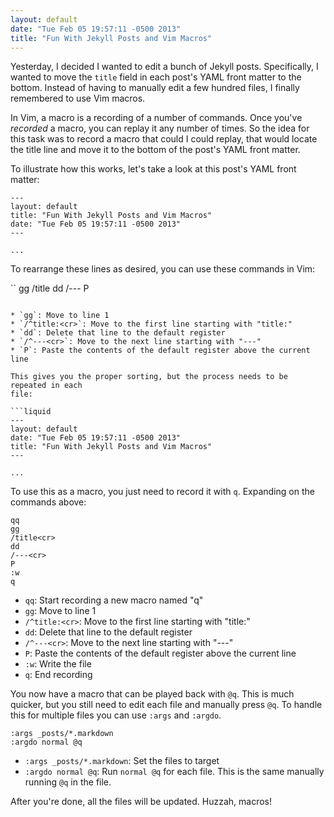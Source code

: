 ```yaml
---
layout: default
date: "Tue Feb 05 19:57:11 -0500 2013"
title: "Fun With Jekyll Posts and Vim Macros"
---
```


Yesterday, I decided I wanted to edit a bunch of Jekyll posts. Specifically,
I wanted to move the `title` field in each post's YAML front matter to the
bottom. Instead of having to manually edit a few hundred files, I finally
remembered to use Vim macros.

In Vim, a macro is a recording of a number of commands. Once you've _recorded_
a macro, you can replay it any number of times. So the idea for this task was
to record a macro that could I could replay, that would locate the title line
and move it to the bottom of the post's YAML front matter.

To illustrate how this works, let's take a look at this post's YAML front
matter:

```liquid
---
layout: default
title: "Fun With Jekyll Posts and Vim Macros"
date: "Tue Feb 05 19:57:11 -0500 2013"
---

...
```

To rearrange these lines as desired, you can use these commands in Vim:

``
gg
/title<cr>
dd
/---<cr>
P
```

* `gg`: Move to line 1
* `/^title:<cr>`: Move to the first line starting with "title:"
* `dd`: Delete that line to the default register
* `/^---<cr>`: Move to the next line starting with "---"
* `P`: Paste the contents of the default register above the current line

This gives you the proper sorting, but the process needs to be repeated in each
file:

```liquid
---
layout: default
date: "Tue Feb 05 19:57:11 -0500 2013"
title: "Fun With Jekyll Posts and Vim Macros"
---

...
```

To use this as a macro, you just need to record it with `q`. Expanding on the
commands above:

```
qq
gg
/title<cr>
dd
/---<cr>
P
:w
q
```

* `qq`: Start recording a new macro named "q"
* `gg`: Move to line 1
* `/^title:<cr>`: Move to the first line starting with "title:"
* `dd`: Delete that line to the default register
* `/^---<cr>`: Move to the next line starting with "---"
* `P`: Paste the contents of the default register above the current line
* `:w`: Write the file
* `q`: End recording

You now have a macro that can be played back with `@q`. This is much quicker,
but you still need to edit each file and manually press `@q`. To handle this
for multiple files you can use `:args` and `:argdo`.

```
:args _posts/*.markdown
:argdo normal @q
```

* `:args _posts/*.markdown`: Set the files to target
* `:argdo normal @q`: Run `normal @q` for each file. This is the same manually
running `@q` in the file.

After you're done, all the files will be updated. Huzzah, macros!
